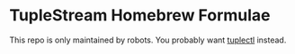 # TupleStream Homebrew Formulae

This repo is only maintained by robots. You probably want [tuplectl](https://github.com/tuplestream/tuplectl) instead.
